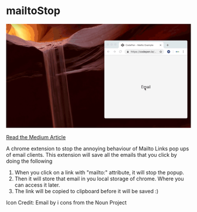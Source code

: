# mailtoStop

![alt text](https://github.com/raunaqpatel/mailtoStop/blob/master/images/extension-working.gif)

[Read the Medium Article](https://medium.com/@raunaqpatel/how-to-develop-a-chrome-extension-to-stop-those-annoying-mailto-link-popups-3d89e8a07b19)

A chrome extension to stop the annoying behaviour of Mailto Links pop ups of email clients. 
This extension will save all the emails that you click by doing the following
1. When you click on a link with "mailto:" attribute, it will stop the popup.
2. Then it will store that email in you local storage of chrome. Where you can access it later.
3. The link will be copied to clipboard before it will be saved :)




Icon Credit: Email by i cons from the Noun Project
